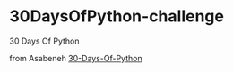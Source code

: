 # 30DaysOfPython-challenge
30 Days Of Python

from Asabeneh [30-Days-Of-Python](https://github.com/Asabeneh/30-Days-Of-Python)
